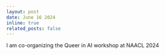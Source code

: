 ```yaml
---
layout: post
date: June 16 2024
inline: true
related_posts: false
---
```


I am co-organizing the Queer in AI workshop at NAACL 2024
